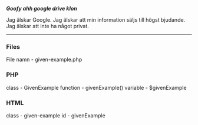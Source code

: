***Goofy ahh google drive klon***

Jag älskar Google. Jag älskar att min information säljs till högst bjudande. Jag älskar att inte ha något privat.



---
### Files
File namn - given-example.php

### PHP
class - GivenExample
function - givenExample()
variable - $givenExample


### HTML
class - given-example
id - givenExample
